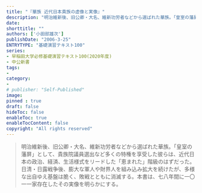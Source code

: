 ```yaml
---
title: "『華族 近代日本貴族の虚像と実像』"
description: "明治維新後、旧公卿・大名、維新功労者などから選ばれた華族。「皇室の藩屏」として、貴族院議員選出など多くの特権を享受した彼らは、近代日本の政治、経済、生活様式をリードした「恵まれた」階級のはずだった。日清・日露戦争後、膨大な軍人や財界人を組み込み拡大を続けたが、多様な出自ゆえ基盤は脆く、敗戦とともに消滅する。本書は、七八年間に一〇一一家存在したその実像を明らかにする。"
date: 
shorttitle: ""
authors: ['小田部雄次']
publishDate: "2006-3-25"
ENTRYTYPE: "基礎演習テキスト100"
series:
- 早稲田大学必修基礎演習テキスト100(2020年度)
- 中公新書
tags: 
- 
category: 
- 
# publisher: "Self-Published"
image: 
pinned : true
draft: false
hideToc: false
enableToc: true
enableTocContent: false
copyright: "All rights reserved"
---
```


>明治維新後、旧公卿・大名、維新功労者などから選ばれた華族。「皇室の藩屏」として、貴族院議員選出など多くの特権を享受した彼らは、近代日本の政治、経済、生活様式をリードした「恵まれた」階級のはずだった。日清・日露戦争後、膨大な軍人や財界人を組み込み拡大を続けたが、多様な出自ゆえ基盤は脆く、敗戦とともに消滅する。本書は、七八年間に一〇一一家存在したその実像を明らかにする。